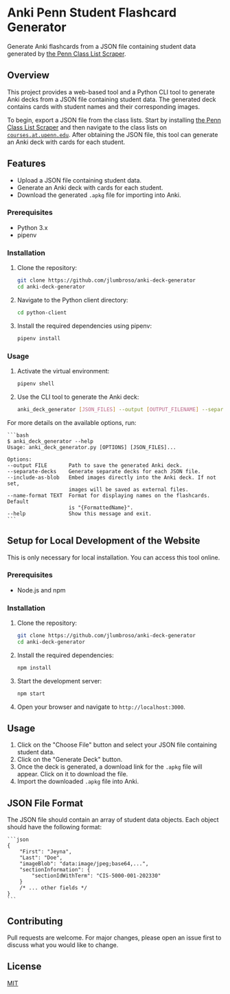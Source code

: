 # Anki Penn Student Flashcard Generator

Generate Anki flashcards from a JSON file containing student data generated by [the Penn Class List Scraper](https://github.com/jlumbroso/penn-classlist-scraper).

## Overview

This project provides a web-based tool and a Python CLI tool to generate Anki decks from a JSON file containing student data. The generated deck contains cards with student names and their corresponding images.

To begin, export a JSON file from the class lists. Start by installing [the Penn Class List Scraper](https://github.com/jlumbroso/penn-classlist-scraper) and then navigate to the class lists on [`courses.at.upenn.edu`](https://courses.at.upenn.edu/). After obtaining the JSON file, this tool can generate an Anki deck with cards for each student.

## Features

* Upload a JSON file containing student data.
* Generate an Anki deck with cards for each student.
* Download the generated `.apkg` file for importing into Anki.


### Prerequisites

* Python 3.x
* pipenv

### Installation

1. Clone the repository:

    ```bash
    git clone https://github.com/jlumbroso/anki-deck-generator
    cd anki-deck-generator 
    ```

2. Navigate to the Python client directory:

    ```bash
    cd python-client
    ```

3. Install the required dependencies using pipenv:

    ```bash
    pipenv install
    ```

### Usage

1. Activate the virtual environment:

    ```bash
    pipenv shell
    ```

2. Use the CLI tool to generate the Anki deck:

    ```bash
    anki_deck_generator [JSON_FILES] --output [OUTPUT_FILENAME] --separate-decks --include-as-blob --name-format [NAME_FORMAT]
    ```

For more details on the available options, run:

    ```bash
    $ anki_deck_generator --help
    Usage: anki_deck_generator.py [OPTIONS] [JSON_FILES]...

    Options:
    --output FILE       Path to save the generated Anki deck.
    --separate-decks    Generate separate decks for each JSON file.
    --include-as-blob   Embed images directly into the Anki deck. If not set,
                        images will be saved as external files.
    --name-format TEXT  Format for displaying names on the flashcards. Default
                        is "{FormattedName}".
    --help              Show this message and exit.
    ```

## Setup for Local Development of the Website

This is only necessary for local installation. You can access this tool online.

### Prerequisites

* Node.js and npm

### Installation

1. Clone the repository:
    
    ```bash
    git clone https://github.com/jlumbroso/anki-deck-generator
    cd anki-deck-generator 
    ```

2. Install the required dependencies:
    
    ```bash
    npm install 
    ```

3. Start the development server:
    
    ```bash
    npm start 
    ```

4. Open your browser and navigate to `http://localhost:3000`.

## Usage

1. Click on the "Choose File" button and select your JSON file containing student data.
2. Click on the "Generate Deck" button.
3. Once the deck is generated, a download link for the `.apkg` file will appear. Click on it to download the file.
4. Import the downloaded `.apkg` file into Anki.

## JSON File Format

The JSON file should contain an array of student data objects. Each object should have the following format:
    
    ```json
    {
        "First": "Jeyna",
        "Last": "Doe",
        "imageBlob": "data:image/jpeg;base64,...",
        "sectionInformation": {
            "sectionIdWithTerm": "CIS-5000-001-202330"
        }
        /* ... other fields */
    }
    ``` 

## Contributing

Pull requests are welcome. For major changes, please open an issue first to discuss what you would like to change.

## License

[MIT](https://choosealicense.com/licenses/mit/)